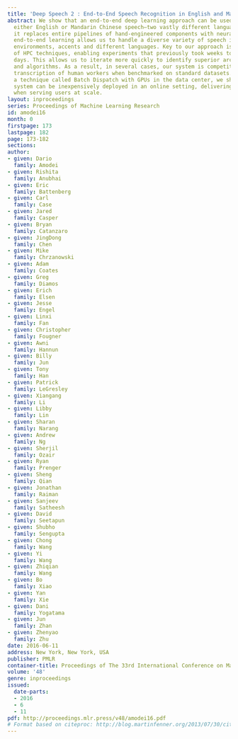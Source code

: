 ```yaml
---
title: 'Deep Speech 2 : End-to-End Speech Recognition in English and Mandarin'
abstract: We show that an end-to-end deep learning approach can be used to recognize
  either English or Mandarin Chinese speech–two vastly different languages. Because
  it replaces entire pipelines of hand-engineered components with neural networks,
  end-to-end learning allows us to handle a diverse variety of speech including noisy
  environments, accents and different languages. Key to our approach is our application
  of HPC techniques, enabling experiments that previously took weeks to now run in
  days. This allows us to iterate more quickly to identify superior architectures
  and algorithms. As a result, in several cases, our system is competitive with the
  transcription of human workers when benchmarked on standard datasets. Finally, using
  a technique called Batch Dispatch with GPUs in the data center, we show that our
  system can be inexpensively deployed in an online setting, delivering low latency
  when serving users at scale.
layout: inproceedings
series: Proceedings of Machine Learning Research
id: amodei16
month: 0
firstpage: 173
lastpage: 182
page: 173-182
sections: 
author:
- given: Dario
  family: Amodei
- given: Rishita
  family: Anubhai
- given: Eric
  family: Battenberg
- given: Carl
  family: Case
- given: Jared
  family: Casper
- given: Bryan
  family: Catanzaro
- given: JingDong
  family: Chen
- given: Mike
  family: Chrzanowski
- given: Adam
  family: Coates
- given: Greg
  family: Diamos
- given: Erich
  family: Elsen
- given: Jesse
  family: Engel
- given: Linxi
  family: Fan
- given: Christopher
  family: Fougner
- given: Awni
  family: Hannun
- given: Billy
  family: Jun
- given: Tony
  family: Han
- given: Patrick
  family: LeGresley
- given: Xiangang
  family: Li
- given: Libby
  family: Lin
- given: Sharan
  family: Narang
- given: Andrew
  family: Ng
- given: Sherjil
  family: Ozair
- given: Ryan
  family: Prenger
- given: Sheng
  family: Qian
- given: Jonathan
  family: Raiman
- given: Sanjeev
  family: Satheesh
- given: David
  family: Seetapun
- given: Shubho
  family: Sengupta
- given: Chong
  family: Wang
- given: Yi
  family: Wang
- given: Zhiqian
  family: Wang
- given: Bo
  family: Xiao
- given: Yan
  family: Xie
- given: Dani
  family: Yogatama
- given: Jun
  family: Zhan
- given: Zhenyao
  family: Zhu
date: 2016-06-11
address: New York, New York, USA
publisher: PMLR
container-title: Proceedings of The 33rd International Conference on Machine Learning
volume: '48'
genre: inproceedings
issued:
  date-parts:
  - 2016
  - 6
  - 11
pdf: http://proceedings.mlr.press/v48/amodei16.pdf
# Format based on citeproc: http://blog.martinfenner.org/2013/07/30/citeproc-yaml-for-bibliographies/
---
```

